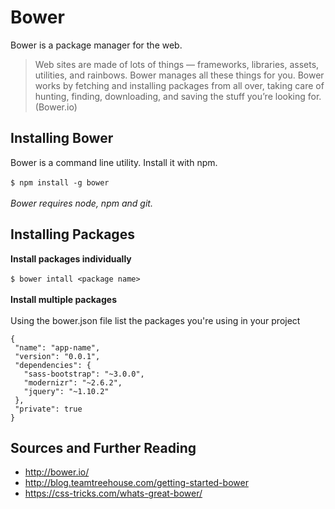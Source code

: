 
# Bower 
Bower is a package manager for the web.
> Web sites are made of lots of things — frameworks, libraries, assets, utilities, and rainbows. 
> Bower manages all these things for you.
> Bower works by fetching and installing packages from all over, taking care of hunting, finding, downloading, and saving the stuff you’re looking for. (Bower.io) 

## Installing Bower
 Bower is a command line utility. Install it with npm.<br />
  <br />
 `$ npm install -g bower`<br />
 <br />
*Bower requires node, npm and git.*
## Installing Packages
**Install packages individually** <br />
<br />
`$ bower intall <package name>`<br />
<br />
**Install multiple packages**<br />
<br />
Using the bower.json file list the packages you're using in your project<br />
 ```
 { 
  "name": "app-name", 
  "version": "0.0.1", 
  "dependencies": { 
    "sass-bootstrap": "~3.0.0", 
    "modernizr": "~2.6.2", 
    "jquery": "~1.10.2" 
  },
  "private": true 
}
```
## Sources and Further Reading
* http://bower.io/
* http://blog.teamtreehouse.com/getting-started-bower
* https://css-tricks.com/whats-great-bower/
